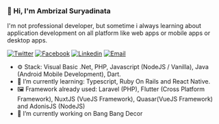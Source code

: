 ### 👋 Hi, I'm Ambrizal Suryadinata
I'm not professional developer, but sometime i always learning about application development on all platform like web apps or mobile apps or desktop apps.


[![Twitter](https://img.shields.io/static/v1?label=Twitter&message=%20&logo=Twitter&style=flat-square&logoColor=white)](https://twitter.com/ambrizals)
[![Facebook](https://img.shields.io/static/v1?label=Facebook&message=%20&logo=Facebook&style=flat-square&logoColor=white)](https://facebook.com/ambrizalsuryadinata)
[![Linkedin](https://img.shields.io/static/v1?label=Linkedin&message=%20&logo=Linkedin&style=flat-square&logoColor=white)](https://www.linkedin.com/in/ambrizals)
[![Email](https://img.shields.io/static/v1?label=Email&message=%20&logo=Gmail&style=flat-square&logoColor=white)](mailto:sabuncolek@ambrizal.net)

- ⚙️ Stack: Visual Basic .Net, PHP, Javascript (NodeJS / Vanilla), Java (Android Mobile Development), Dart. 
- 🌱 I’m currently learning: Typescript, Ruby On Rails and React Native.
- 🖼️ Framework already used: Laravel (PHP), Flutter (Cross Platform Framework), NuxtJS (VueJS Framework), Quasar(VueJS Framework) and AdonisJS (NodeJS)
- 🔭 I’m currently working on Bang Bang Decor

<!--
**ambrizals/ambrizals** is a ✨ _special_ ✨ repository because its `README.md` (this file) appears on your GitHub profile.

Here are some ideas to get you started:

- 🔭 I’m currently working on ...
- 🌱 I’m currently learning ...
- 👯 I’m looking to collaborate on ...
- 🤔 I’m looking for help with ...
- 💬 Ask me about ...
- 📫 How to reach me: ...
- 😄 Pronouns: ...
- ⚡ Fun fact: ...
-->
